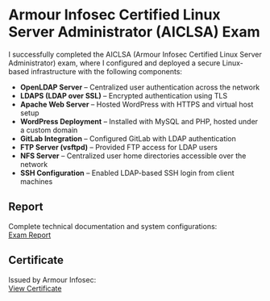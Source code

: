 # Armour Infosec Certified Linux Server Administrator (AICLSA) Exam

I successfully completed the AICLSA (Armour Infosec Certified Linux Server Administrator) exam, where I configured and deployed a secure Linux-based infrastructure with the following components:

- **OpenLDAP Server** – Centralized user authentication across the network
- **LDAPS (LDAP over SSL)** – Encrypted authentication using TLS
- **Apache Web Server** – Hosted WordPress with HTTPS and virtual host setup
- **WordPress Deployment** – Installed with MySQL and PHP, hosted under a custom domain
- **GitLab Integration** – Configured GitLab with LDAP authentication
- **FTP Server (vsftpd)** – Provided FTP access for LDAP users
- **NFS Server** – Centralized user home directories accessible over the network
- **SSH Configuration** – Enabled LDAP-based SSH login from client machines

## Report

Complete technical documentation and system configurations:  
[Exam Report](https://github.com/rishb0/AICLSA-Exam/blob/main/index.md)

## Certificate

Issued by Armour Infosec:  
[View Certificate](https://certs.armourinfosec.com/aiclsa/rishabh-soni/)
